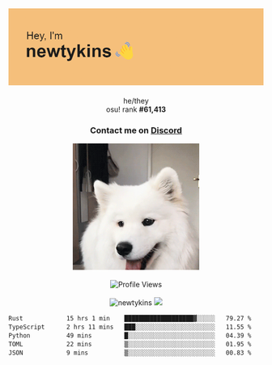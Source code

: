 <div align="center">
    <p>
        <h2>
            <img src="banner.png" alt="✨ Hey, I'm newt!">
        </h2>
        <p>
			he/they <br>
			osu! rank <strong>#<!--osu-global-rank-->61,413<!--osu-global-rank--></strong>
		</p>
		<h3>Contact me on <a href="https://discord.gg/brEhN5Y7YK">Discord</a></h3>
    </p>
    <img src="dog.gif" height="250"><br><br>
    <img src="https://komarev.com/ghpvc/?username=newtykins&style=flat-square&color=000000" alt="Profile Views">
    <br><br>
</div>

<div align="center">
	<img src="https://github-readme-stats.vercel.app/api?username=newtykins&show_icons=true&locale=en&theme=dark&hide_border=true&count_private=true&custom_title=My%20Stats&line_height=25" alt="newtykins" width="420">
    <img src="https://github-readme-streak-stats.herokuapp.com?user=newtykins&hide_border=true&date_format=M%20j%5B%2C%20Y%5D&theme=dark" width="420">
</div>

<!--START_SECTION:waka-->

```txt
Rust            15 hrs 1 min    ███████████████████▓░░░░░   79.27 %
TypeScript      2 hrs 11 mins   ███░░░░░░░░░░░░░░░░░░░░░░   11.55 %
Python          49 mins         █░░░░░░░░░░░░░░░░░░░░░░░░   04.39 %
TOML            22 mins         ▒░░░░░░░░░░░░░░░░░░░░░░░░   01.95 %
JSON            9 mins          ▒░░░░░░░░░░░░░░░░░░░░░░░░   00.83 %
```

<!--END_SECTION:waka-->
